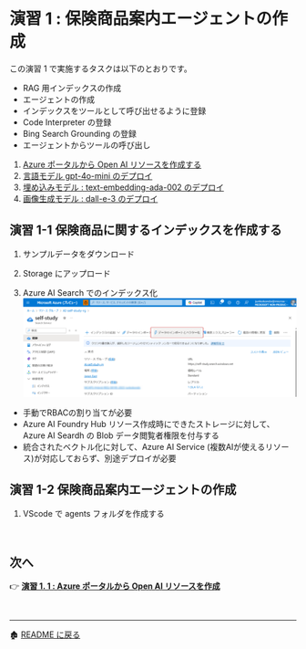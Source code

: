 # 演習 1 : 保険商品案内エージェントの作成

この演習 1 で実施するタスクは以下のとおりです。
- RAG 用インデックスの作成
- エージェントの作成
- インデックスをツールとして呼び出せるように登録
- Code Interpreter の登録
- Bing Search Grounding の登録
- エージェントからツールの呼び出し

1. [Azure ポータルから Open AI リソースを作成する](Ex01-1.md)
2. [言語モデル gpt-4o-mini のデプロイ](Ex01-2.md)
3. [埋め込みモデル : text-embedding-ada-002 のデプロイ](Ex01-3.md)
4. [画像生成モデル : dall-e-3 のデプロイ](Ex01-4.md)

## 演習 1-1 保険商品に関するインデックスを作成する

1. サンプルデータをダウンロード

2. Storage にアップロード

3. Azure AI Search でのインデックス化
![alt text](images/image21.png)

- 手動でRBACの割り当てが必要
- Azure AI Foundry Hub リソース作成時にできたストレージに対して、Azure AI Seardh の Blob データ閲覧者権限を付与する
- 統合されたベクトル化に対して、Azure AI Service (複数AIが使えるリソース)が対応しておらず、別途デプロイが必要

## 演習 1-2 保険商品案内エージェントの作成
<!-- .py でモジュール化すればいいのかしら -->
1. VScode で agents フォルダを作成する

<br>

## 次へ

👉 [**演習 1. 1  : Azure ポータルから Open AI リソースを作成**](Ex01-1.md) 

<br>

<hr>

🏚️ [README に戻る](README.md)